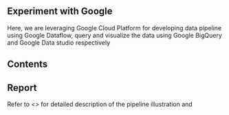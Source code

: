 ## Experiment with Google
Here, we are leveraging Google Cloud Platform for developing data pipeline using Google Dataflow, query and visualize the data using Google BigQuery and Google Data studio respectively

## Contents


## Report 
Refer to <> for detailed description of the pipeline illustration and 
